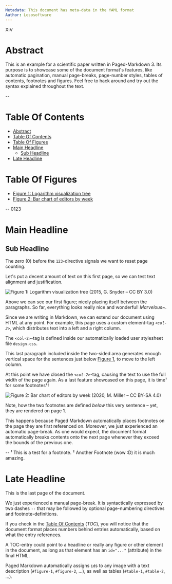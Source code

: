 ```yaml
---
Metadata: This document has meta-data in the YAML format
Author: Lesosoftware
---
```


XIV

# Abstract

This is an example for a scientific paper written in Paged-Markdown 3. Its purpose is to showcase some of the document format's features, like automatic pagination, manual page-breaks, page-number styles, tables of contents, footnotes and figures. Feel free to hack around and try out the syntax explained throughout the text.

--

# Table Of Contents

- [Abstract](#abstract)
- [Table Of Contents](#table-of-contents)
- [Table Of Figures](#table-of-figures)
- [Main Headline](#main-headline)
  - [Sub Headline](#sub-headline)
- [Late Headline](#late-headline)

# Table Of Figures

- [Figure 1: Logarithm visualization tree](#figure-1)
- [Figure 2: Bar chart of editors by week](#figure-2)

--
0123

# Main Headline

## Sub Headline

<col-2>

The _zero_ (0) before the `123`-directive signals we want to reset page counting.

Let's put a decent amount of text on this first page, so we can test text alignment and justification.

![Figure 1: Logarithm visualization tree (2015, G. Snyder – CC BY 3.0)](https://upload.wikimedia.org/wikipedia/commons/thumb/6/61/Logarithm_visualization_tree.svg/640px-Logarithm_visualization_tree.svg.png)

Above we can see our first figure; nicely placing itself between the paragraphs. So far, everything looks really nice and wonderful! _Marvelous~_.

Since we are writing in Markdown, we can extend our document using HTML at any point. For example, this page uses a custom element-tag _`<col-2>`_, which distributes text into a left and a right column.

The `<col-2>`-tag is defined inside our automatically loaded user stylesheet file `design.css`.

This last paragraph included inside the two-sided area generates enough vertical space for the sentences just below [Figure 1](#figure-1), to move to the left column.

</col-2>

At this point we have closed the _`<col-2>`_-tag, causing the text to use the full width of the page again. As a last feature showcased on this page, it is time¹ for some footnotes²!

![Figure 2: Bar chart of editors by week (2020, M. Miller – CC BY-SA 4.0)](https://upload.wikimedia.org/wikipedia/commons/c/cc/Graph_of_suggested_editors_by_week_2020-11-20.png)

<col-2>

Note, how the two footnotes are defined _below_ this very sentence – yet, they are rendered on page 1.

This happens because Paged Markdown automatically places footnotes on the page they are first referenced on. Moreover, we just experienced an automatic page-break. As one would expect, the document format automatically breaks contents onto the next page whenever they exceed the bounds of the previous one.

</col-2>

-- ¹ This is a test for a footnote.
   ² Another Footnote (wow :D) it is much amazing.

# Late Headline

<col-2>

This is the last page of the document.

We just experienced a manual page-break. It is syntactically expressed by two dashes `--` that may be followed by optional page-numbering directives and footnote-definitions.

If you check in the [Table Of Contents](#table-of-contents) (_TOC_), you will notice that the document format places numbers behind entries automatically, based on what the entry references.

A TOC-entry could point to a headline or really any figure or other element in the document, as long as that element has an `id="..."` (attribute) in the final HTML.

Paged Markdown automatically assigns `id`s to any image with a text description (`#figure-1`, `#figure-2`, ...), as well as tables (`#table-1`, `#table-2`, ...).

</col-2>

<script src="dist/paged.js"></script>
